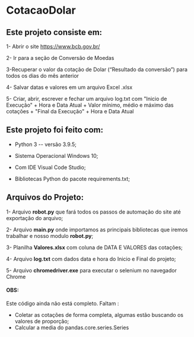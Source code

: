# CotacaoDolar
## Este projeto consiste em:

1- Abrir o site https://www.bcb.gov.br/

2- Ir para a seção de Conversão de Moedas

3-Recuperar o valor da cotação de Dolar (“Resultado da conversão”) para todos os dias do mês anterior

4- Salvar datas e valores em um arquivo Excel .xlsx

5- Criar, abrir, escrever e fechar um arquivo log.txt com "Inicio de Execução" + Hora e Data Atual + Valor mínimo, médio e máximo das cotações +  "Final da Execução" + Hora e Data Atual


## Este projeto foi feito com:

- Python 3 -- versão 3.9.5;

- Sistema Operacional Windows 10;

- Com IDE Visual Code Studio;

- Bibliotecas Python do pacote requirements.txt;


## Arquivos do Projeto:

1- Arquivo **robot.py** que fará todos os passos de automação do site até exportação do arquivo;

2- Arquivo **main.py** onde importamos as principais bibliotecas que iremos trabalhar e nosso modulo **robot.py**;

3- Planilha **Valores.xlsx** com coluna de DATA E VALORES das cotações;

4- Arquivo **log.txt** com dados data e hora do Inicio e Final do projeto;

5- Arquivo **chromedriver.exe** para executar o selenium no navegador Chrome



#### OBS:
Este código ainda não está completo. Faltam :

- Coletar as cotações de forma completa, algumas estão buscando os valores de proporção;
- Calcular a media do pandas.core.series.Series
